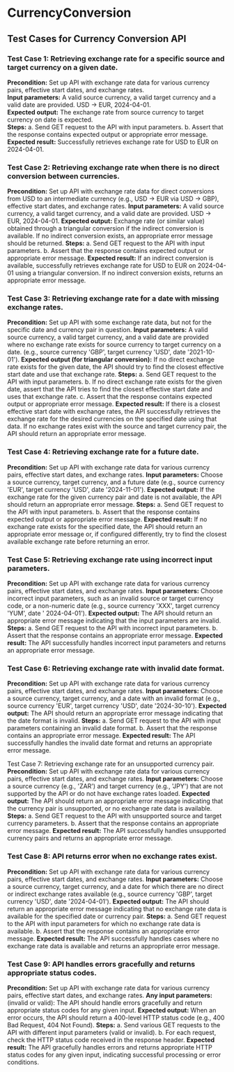 # CurrencyConversion
## Test Cases for Currency Conversion API

### Test Case 1: Retrieving exchange rate for a specific source and target currency on a given date.<br>
**Precondition:** Set up API with exchange rate data for various currency pairs, effective start dates, and exchange rates.<br>
**Input parameters:** A valid source currency, a valid target currency and a valid date are provided. USD -> EUR, 2024-04-01.<br>
**Expected output:** The exchange rate from source currency to target currency on date is expected.<br>
**Steps:** 
a. Send GET request to the API with input parameters. 
b. Assert that the response contains expected output or appropriate error message.
**Expected result:** Successfully retrieves exchange rate for USD to EUR on 2024-04-01.

### Test Case 2: Retrieving exchange rate when there is no direct conversion between currencies.
**Precondition:** Set up API with exchange rate data for direct conversions from USD to an intermediate currency (e.g., USD -> EUR via USD -> GBP), effective start dates, and exchange rates.
**Input parameters:** A valid source currency, a valid target currency, and a valid date are provided. USD -> EUR, 2024-04-01.
**Expected output:** Exchange rate (or similar value) obtained through a triangular conversion if the indirect conversion is available. If no indirect conversion exists, an appropriate error message should be returned.
**Steps:**
a. Send GET request to the API with input parameters. 
b. Assert that the response contains expected output or appropriate error message.
**Expected result:** If an indirect conversion is available, successfully retrieves exchange rate for USD to EUR on 2024-04-01 using a triangular conversion. If no indirect conversion exists, returns an appropriate error message.

### Test Case 3: Retrieving exchange rate for a date with missing exchange rates.
**Precondition:** Set up API with some exchange rate data, but not for the specific date and currency pair in question.
**Input parameters:** A valid source currency, a valid target currency, and a valid date are provided where no exchange rate exists for source currency to target currency on a date. (e.g., source currency 'GBP', target currency 'USD', date '2021-10-01').
**Expected output (for triangular conversion):** If no direct exchange rate exists for the given date, the API should try to find the closest effective start date and use that exchange rate.
**Steps:**
a. Send GET request to the API with input parameters. 
b. If no direct exchange rate exists for the given date, assert that the API tries to find the closest effective start date and uses that exchange rate. 
c. Assert that the response contains expected output or appropriate error message.
**Expected result:** If there is a closest effective start date with exchange rates, the API successfully retrieves the exchange rate for the desired currencies on the specified date using that data. If no exchange rates exist with the source and target currency pair, the API should return an appropriate error message.

### Test Case 4: Retrieving exchange rate for a future date.
**Precondition:** Set up API with exchange rate data for various currency pairs, effective start dates, and exchange rates.
**Input parameters:** Choose a source currency, target currency, and a future date (e.g., source currency 'EUR', target currency 'USD', date '2024-11-01').
**Expected output:** If the exchange rate for the given currency pair and date is not available, the API should return an appropriate error message.
**Steps:**
   a. Send GET request to the API with input parameters.
   b. Assert that the response contains expected output or appropriate error message.
**Expected result:** If no exchange rate exists for the specified date, the API should return an appropriate error message or, if configured differently, try to find the closest available exchange rate before returning an error.

### Test Case 5: Retrieving exchange rate using incorrect input parameters.
**Precondition:** Set up API with exchange rate data for various currency pairs, effective start dates, and exchange rates.
**Input parameters:** Choose incorrect input parameters, such as an invalid source or target currency code, or a non-numeric date (e.g., source currency 'XXX', target currency 'YUM', date ' 2024-04-01').
**Expected output:** The API should return an appropriate error message indicating that the input parameters are invalid.
**Steps:**
   a. Send GET request to the API with incorrect input parameters.
   b. Assert that the response contains an appropriate error message.
**Expected result:** The API successfully handles incorrect input parameters and returns an appropriate error message.

### Test Case 6: Retrieving exchange rate with invalid date format.
**Precondition:** Set up API with exchange rate data for various currency pairs, effective start dates, and exchange rates.
**Input parameters:** Choose a source currency, target currency, and a date with an invalid format (e.g., source currency 'EUR', target currency 'USD', date '2024-30-10').
**Expected output:** The API should return an appropriate error message indicating that the date format is invalid.
**Steps:**
   a. Send GET request to the API with input parameters containing an invalid date format.
   b. Assert that the response contains an appropriate error message.
**Expected result:** The API successfully handles the invalid date format and returns an appropriate error message.


Test Case 7: Retrieving exchange rate for an unsupported currency pair.
**Precondition:** Set up API with exchange rate data for various currency pairs, effective start dates, and exchange rates.
**Input parameters:** Choose a source currency (e.g., 'ZAR') and target currency (e.g., 'JPY') that are not supported by the API or do not have exchange rates loaded.
**Expected output:** The API should return an appropriate error message indicating that the currency pair is unsupported, or no exchange rate data is available.
**Steps:**
   a. Send GET request to the API with unsupported source and target currency parameters.
   b. Assert that the response contains an appropriate error message.
**Expected result:** The API successfully handles unsupported currency pairs and returns an appropriate error message.

### Test Case 8: API returns error when no exchange rates exist.
**Precondition:** Set up API with exchange rate data for various currency pairs, effective start dates, and exchange rates.
**Input parameters:** Choose a source currency, target currency, and a date for which there are no direct or indirect exchange rates available (e.g., source currency 'GBP', target currency 'USD', date '2024-04-01').
**Expected output:** The API should return an appropriate error message indicating that no exchange rate data is available for the specified date or currency pair.
**Steps:**
   a. Send GET request to the API with input parameters for which no exchange rate data is available.
   b. Assert that the response contains an appropriate error message.
**Expected result:** The API successfully handles cases where no exchange rate data is available and returns an appropriate error message.

### Test Case 9: API handles errors gracefully and returns appropriate status codes.
**Precondition:** Set up API with exchange rate data for various currency pairs, effective start dates, and exchange rates.
**Any input parameters:** (invalid or valid): The API should handle errors gracefully and return appropriate status codes for any given input.
**Expected output:** When an error occurs, the API should return a 400-level HTTP status code (e.g., 400 Bad Request, 404 Not Found).
**Steps:**
   a. Send various GET requests to the API with different input parameters (valid or invalid).
   b. For each request, check the HTTP status code received in the response header.
**Expected result:** The API gracefully handles errors and returns appropriate HTTP status codes for any given input, indicating successful processing or error conditions.
